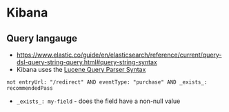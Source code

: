 # Kibana

## Query langauge

* <https://www.elastic.co/guide/en/elasticsearch/reference/current/query-dsl-query-string-query.html#query-string-syntax>
* Kibana uses the [Lucene Query Parser Syntax](https://lucene.apache.org/core/2_9_4/queryparsersyntax.html)


```
not entryUrl: "/redirect" AND eventType: "purchase" AND _exists_: recommendedPass
```

* `_exists_: my-field` - does the field have a non-null value